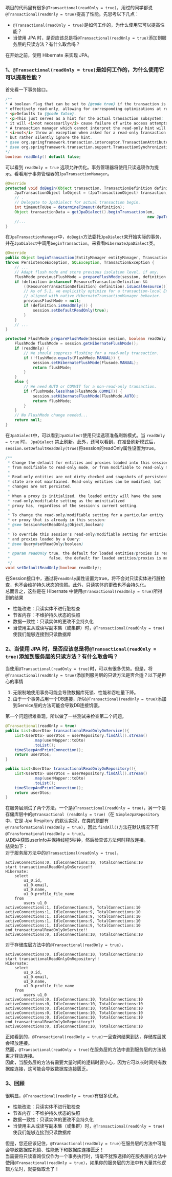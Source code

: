 项目的代码里有很多`@Transactional(readOnly = true)`，用过的同学都说`@Transactional(readOnly = true)`提高了性能。先思考以下几点：

- `@Transactional(readOnly = true)`是如何工作的，为什么使用它可以提高性能？
- 当使用 JPA 时，是否应该总是将`@Transactional(readOnly = true)`添加到服务层的只读方法？有什么取舍吗？

在开始之前，使用 Hibernate 来实现 JPA。
<a name="hZAYV"></a>
### 1、`@Transactional(readOnly = true)`是如何工作的，为什么使用它可以提高性能？
首先看一下事务接口。
```java
/**
* A boolean flag that can be set to {@code true} if the transaction is
* effectively read-only, allowing for corresponding optimizations at runtime.
* <p>Defaults to {@code false}.
* <p>This just serves as a hint for the actual transaction subsystem;
* it will <i>not necessarily</i> cause failure of write access attempts.
* A transaction manager which cannot interpret the read-only hint will
* <i>not</i> throw an exception when asked for a read-only transaction
* but rather silently ignore the hint.
* @see org.springframework.transaction.interceptor.TransactionAttribute#isReadOnly()
* @see org.springframework.transaction.support.TransactionSynchronizationManager#isCurrentTransactionReadOnly()
*/
boolean readOnly() default false;
```
可以看到 `readOnly = true` 选项允许优化。事务管理器将使用只读选项作为提示。看看用于事务管理器的`JpaTransactionManager`。
```java
@Override
protected void doBegin(Object transaction, TransactionDefinition definition) {
    JpaTransactionObject txObject = (JpaTransactionObject) transaction;
    // .
    // Delegate to JpaDialect for actual transaction begin.
    int timeoutToUse = determineTimeout(definition);
    Object transactionData = getJpaDialect().beginTransaction(em,
                                                              new JpaTransactionDefinition(definition, timeoutToUse, txObject.isNewEntityManagerHolder()));
    //...
}
```
在`JpaTransactionManager`中，`doBegin`方法委托`JpaDialect`来开始实际的事务，并在`JpaDialect`中调用`beginTransaction`。来看看`HibernateJpaDialect`类。
```java
@Override
public Object beginTransaction(EntityManager entityManager, TransactionDefinition definition)
throws PersistenceException, SQLException, TransactionException {
    // ...
    // Adapt flush mode and store previous isolation level, if any.
    FlushMode previousFlushMode = prepareFlushMode(session, definition.isReadOnly());
    if (definition instanceof ResourceTransactionDefinition &&
        ((ResourceTransactionDefinition) definition).isLocalResource()) {
        // As of 5.1, we explicitly optimize for a transaction-local EntityManager,
        // aligned with native HibernateTransactionManager behavior.
        previousFlushMode = null;
        if (definition.isReadOnly()) {
            session.setDefaultReadOnly(true);
        }
    }
    // ...
}

protected FlushMode prepareFlushMode(Session session, boolean readOnly) throws PersistenceException {
    FlushMode flushMode = session.getHibernateFlushMode();
    if (readOnly) {
        // We should suppress flushing for a read-only transaction.
        if (!flushMode.equals(FlushMode.MANUAL)) {
            session.setHibernateFlushMode(Flusode.MANUAL);
            return flushMode;
        }
    }
    else {
        // We need AUTO or COMMIT for a non-read-only transaction.
        if (flushMode.lessThan(FlushMode.COMMIT)) {
            session.setHibernateFlushMode(FlushMode.AUTO);
            return flushMode;
        }
    }
    // No FlushMode change needed...
    return null;
}
```
在`JpaDialect`中，可以看到`JpaDialect`使用只读选项准备刷新模式。当 `readOnly = true` 时， `JpaDialect` 禁止刷新。此外，还可以看到，在准备刷新模式后，`session.setDefaultReadOnly(true)`将session的readOnly属性设置为true。
```java
/**
 * Change the default for entities and proxies loaded into this session
 * from modifiable to read-only mode, or from modifiable to read-only mode.
 *
 * Read-only entities are not dirty-checked and snapshots of persistent
 * state are not maintained. Read-only entities can be modified, but
 * changes are not persisted.
 *
 * When a proxy is initialized, the loaded entity will have the same
 * read-only/modifiable setting as the uninitialized
 * proxy has, regardless of the session's current setting.
 *
 * To change the read-only/modifiable setting for a particular entity
 * or proxy that is already in this session:
 * @see Session#setReadOnly(Object,boolean)
 *
 * To override this session's read-only/modifiable setting for entities
 * and proxies loaded by a Query:
 * @see Query#setReadOnly(boolean)
 *
 * @param readOnly true, the default for loaded entities/proxies is read-only;
 *                 false, the default for loaded entities/proxies is modifiable
 */
void setDefaultReadOnly(boolean readOnly);
```
在Session接口中，通过将`readOnly`属性设置为true，将不会对只读实体进行脏检查，也不会维护持久状态的快照。此外，只读实体的更改也不会持久化。<br />总而言之，这些是在 Hibernate 中使用`@Transactional(readOnly = true)`所得到的结果

- 性能改进：只读实体不进行脏检查
- 节省内存：不维护持久状态的快照
- 数据一致性：只读实体的更改不会持久化
- 当使用主从或读写副本集（或集群）时，`@Transactional(readOnly = true)`使我们能够连接到只读数据库
<a name="xR64k"></a>
### 2、当使用 JPA 时，是否应该总是将`@Transactional(readOnly = true)`添加到服务层的只读方法？有什么取舍吗？
当使用`@Transactional(readOnly = true)`时，可以有很多优势。但是，将`@Transactional(readOnly = true)`添加到服务层的只读方法是否合适？以下是担心的事情

1. 无限制地使用事务可能会导致数据库死锁、性能和吞吐量下降。
2. 由于一个事务占用一个DB连接，所以`@Transactional(readOnly = true)`添加到Service层的方法可能会导致DB连接饥饿。

第一个问题很难重现，所以做了一些测试来检查第二个问题。
```java
@Transactional(readOnly = true)
public List<UserDto> transactionalReadOnlyOnService(){
    List<UserDto> userDtos = userRepository.findAll().stream()
            .map(userMapper::toDto)
            .toList();
    timeSleepAndPrintConnection();
    return userDtos;
}

public List<UserDto> transactionalReadOnlyOnRepository(){
    List<UserDto> userDtos = userRepository.findAll().stream()
            .map(userMapper::toDto)
            .toList();
    timeSleepAndPrintConnection();
    return userDtos;
}
```
在服务层测试了两个方法，一个是`@Transactional(readOnly = true)`，另一个是存储库层中的`@Transactional (readOnly = true)`（在 `SimpleJpaRepository` 中，它是 Jpa Respitory 的默认实现，在类的顶部有`@Transformational(readOnly = true)`，因此 `findAll()`方法在默认情况下有`@Transformational(readOnly = true)`。<br />从DB中获取userInfo并保持线程5秒钟，然后检查该方法何时释放连接。<br />结果如下：<br />对于服务层方法中的`@Transactional(readOnly = true)`，
```
activeConnections:0, IdleConnections:10, TotalConnections:10
start transactionalReadOnlyOnService!!
Hibernate: 
    select
        u1_0.id,
        u1_0.email,
        u1_0.name,
        u1_0.profile_file_name 
    from
        users u1_0
activeConnections:1, IdleConnections:9, TotalConnections:10
activeConnections:1, IdleConnections:9, TotalConnections:10
activeConnections:1, IdleConnections:9, TotalConnections:10
activeConnections:1, IdleConnections:9, TotalConnections:10
activeConnections:1, IdleConnections:9, TotalConnections:10
end transactionalReadOnlyOnService!!
activeConnections:0, IdleConnections:10, TotalConnections:10
```
对于存储库层方法中的`@Transactional(readOnly = true)`，
```
activeConnections:0, IdleConnections:10, TotalConnections:10
start transactionalReadOnlyOnRepository!!
Hibernate: 
    select
        u1_0.id,
        u1_0.email,
        u1_0.name,
        u1_0.profile_file_name 
    from
        users u1_0
activeConnections:0, IdleConnections:10, TotalConnections:10
activeConnections:0, IdleConnections:10, TotalConnections:10
activeConnections:0, IdleConnections:10, TotalConnections:10
activeConnections:0, IdleConnections:10, TotalConnections:10
activeConnections:0, IdleConnections:10, TotalConnections:10
end transactionalReadOnlyOnRepository!!
activeConnections:0, IdleConnections:10, TotalConnections:10
```
正如看到的，`@Transactional(readOnly = true)`一旦查询结果到达，存储库层就会释放连接。<br />然而，`@Transactional(readOnly = true)`在服务层的方法中直到服务层的方法结束才释放连接。<br />因此，当服务层的方法有需要大量时间的逻辑时要小心，因为它可以长时间持有数据库连接，这可能会导致数据库连接匮乏。
<a name="Vmzba"></a>
### 3、回顾
很明显，`@Transactional(readOnly = true)`有很多优点。

- 性能改进：只读实体不进行脏检查
- 节省内存：不维护持久状态的快照
- 数据一致性：只读实体的更改不会持久化
- 当使用主从或读写副本集（或集群）时，`@Transactional(readOnly = true)`使我们能够连接到只读数据库

但是，您还应该记住，`@Transactional(readOnly = true)`在服务层的方法中可能会导致数据库死锁、性能低下和数据库连接匮乏！<br />当需要将只读查询仅仅作为一个事务执行时，请毫不犹豫选择的在服务层的方法中使用`@Transactional(readOnly = true)`，如果你的服务层的方法中有大量其他逻辑方法时，就要做取舍了！
